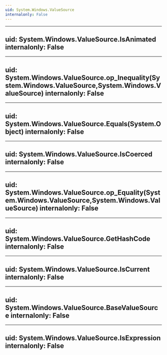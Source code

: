 ```yaml
---
uid: System.Windows.ValueSource
internalonly: False
---
```


---
uid: System.Windows.ValueSource.IsAnimated
internalonly: False
---

---
uid: System.Windows.ValueSource.op_Inequality(System.Windows.ValueSource,System.Windows.ValueSource)
internalonly: False
---

---
uid: System.Windows.ValueSource.Equals(System.Object)
internalonly: False
---

---
uid: System.Windows.ValueSource.IsCoerced
internalonly: False
---

---
uid: System.Windows.ValueSource.op_Equality(System.Windows.ValueSource,System.Windows.ValueSource)
internalonly: False
---

---
uid: System.Windows.ValueSource.GetHashCode
internalonly: False
---

---
uid: System.Windows.ValueSource.IsCurrent
internalonly: False
---

---
uid: System.Windows.ValueSource.BaseValueSource
internalonly: False
---

---
uid: System.Windows.ValueSource.IsExpression
internalonly: False
---
